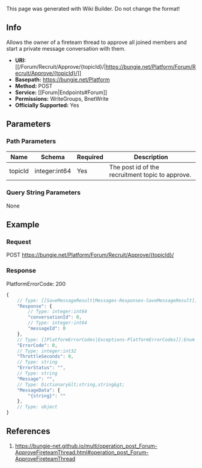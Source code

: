<span class="wiki-builder">This page was generated with Wiki Builder. Do not change the format!</span>

## Info
Allows the owner of a fireteam thread to approve all joined members and start a private message conversation with them.

* **URI:** [[/Forum/Recruit/Approve/{topicId}/|https://bungie.net/Platform/Forum/Recruit/Approve/{topicId}/]]
* **Basepath:** https://bungie.net/Platform
* **Method:** POST
* **Service:** [[Forum|Endpoints#Forum]]
* **Permissions:** WriteGroups, BnetWrite
* **Officially Supported:** Yes

## Parameters
### Path Parameters
Name | Schema | Required | Description
---- | ------ | -------- | -----------
topicId | integer:int64 | Yes | The post id of the recruitment topic to approve.

### Query String Parameters
None

## Example
### Request
POST https://bungie.net/Platform/Forum/Recruit/Approve/{topicId}/

### Response
PlatformErrorCode: 200
```javascript
{
    // Type: [[SaveMessageResult|Messages-Responses-SaveMessageResult]]
    "Response": {
        // Type: integer:int64
        "conversationId": 0,
        // Type: integer:int64
        "messageId": 0
    },
    // Type: [[PlatformErrorCodes|Exceptions-PlatformErrorCodes]]:Enum
    "ErrorCode": 0,
    // Type: integer:int32
    "ThrottleSeconds": 0,
    // Type: string
    "ErrorStatus": "",
    // Type: string
    "Message": "",
    // Type: Dictionary&lt;string,string&gt;
    "MessageData": {
        "{string}": ""
    },
    // Type: object
}

```

## References
1. https://bungie-net.github.io/multi/operation_post_Forum-ApproveFireteamThread.html#operation_post_Forum-ApproveFireteamThread
